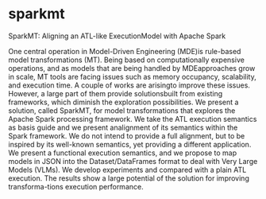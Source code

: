 # sparkmt
SparkMT: Aligning an ATL-like ExecutionModel with Apache Spark

One central operation in Model-Driven Engineering (MDE)is rule-based model transformations (MT). Being based on computationally expensive operations, and as models that are being handled by MDEapproaches grow in scale, MT tools are facing issues such as memory occupancy, scalability, and execution time. A couple of works are arisingto improve these issues. However, a large part of them provide solutionsbuilt from existing frameworks, which diminish the exploration possibilities. We  present  a  solution,  called  SparkMT, for model transformations that explores the Apache Spark processing framework. We take the ATL execution semantics as basis guide and we present analignment of its semantics within the Spark framework. We do not intend to provide a full alignment, but to be inspired by its well-known semantics, yet providing a different application. We present a functional execution semantics, and we propose to map models in JSON into the Dataset/DataFrames format to deal with Very Large Models (VLMs). We develop experiments and compared with a plain ATL execution. The results show a large potential of the solution for improving transforma-tions execution performance.
